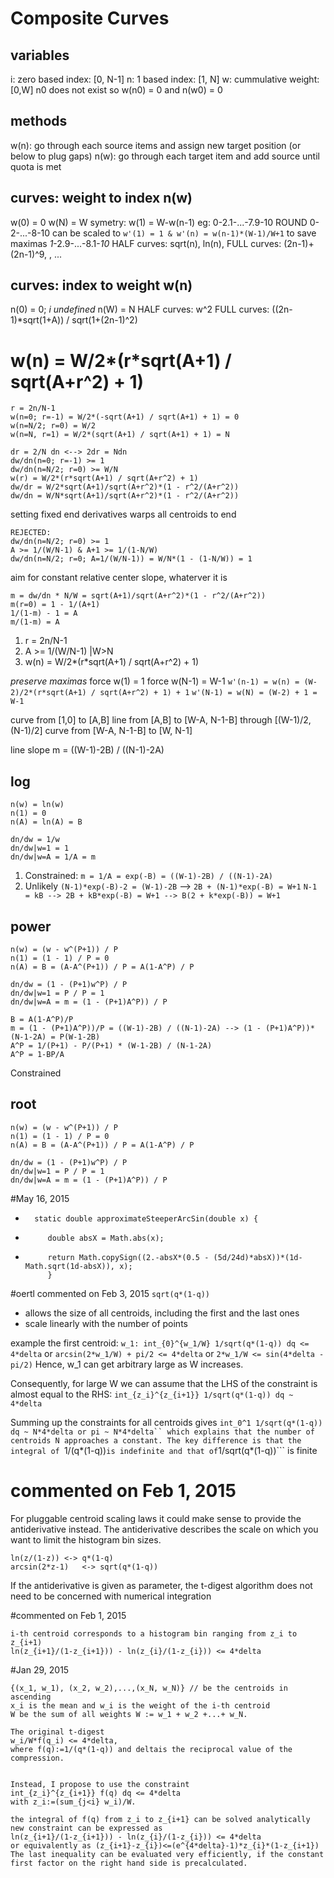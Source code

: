 # Composite Curves

## variables
i: zero based index: [0, N-1]
n: 1 based index: [1, N]
w: cummulative weight: [0,W]
n0 does not exist so w(n0) = 0 and n(w0) = 0

## methods
w(n): go through each source items and assign new target position (or below to plug gaps)
n(w): go through each target item and add source until quota is met

## curves: weight to index n(w)
w(0) = 0
w(N) = W
symetry: w(1) = W-w(n-1) eg: 0-2.1-...-7.9-10 ROUND 0-2-...-8-10
can be scaled to `w'(1) = 1 & w'(n) = w(n-1)*(W-1)/W+1` to save maximas *1*-2.9-...-8.1-*10*
HALF curves: sqrt(n), ln(n),
FULL curves: (2n-1)+(2n-1)^9, , ...


## curves: index to weight w(n)
n(0) = 0; *i undefined*
n(W) = N
HALF curves: w^2
FULL curves: ((2n-1)*sqrt(1+A)) / sqrt(1+(2n-1)^2)

# w(n) = W/2*(r*sqrt(A+1) / sqrt(A+r^2) + 1)
```
r = 2n/N-1
w(n=0; r=-1) = W/2*(-sqrt(A+1) / sqrt(A+1) + 1) = 0
w(n=N/2; r=0) = W/2
w(n=N, r=1) = W/2*(sqrt(A+1) / sqrt(A+1) + 1) = N
```
```
dr = 2/N dn <--> 2dr = Ndn
dw/dn(n=0; r=-1) >= 1
dw/dn(n=N/2; r=0) >= W/N
w(r) = W/2*(r*sqrt(A+1) / sqrt(A+r^2) + 1)
dw/dr = W/2*sqrt(A+1)/sqrt(A+r^2)*(1 - r^2/(A+r^2))
dw/dn = W/N*sqrt(A+1)/sqrt(A+r^2)*(1 - r^2/(A+r^2))
```
setting fixed end derivatives warps all centroids to end
```
REJECTED:
dw/dn(n=N/2; r=0) >= 1
A >= 1/(W/N-1) & A+1 >= 1/(1-N/W)
dw/dn(n=N/2; r=0; A=1/(W/N-1)) = W/N*(1 - (1-N/W)) = 1
```
aim for constant relative center slope, whaterver it is
```
m = dw/dn * N/W = sqrt(A+1)/sqrt(A+r^2)*(1 - r^2/(A+r^2))
m(r=0) = 1 - 1/(A+1)
1/(1-m) - 1 = A
m/(1-m) = A
```

1. r = 2n/N-1
2. A >= 1/(W/N-1) |W>N
3. w(n) = W/2*(r*sqrt(A+1) / sqrt(A+r^2) + 1)

*preserve maximas*
force w(1) = 1
force w(N-1) = W-1
`w'(n-1) = w(n) = (W-2)/2*(r*sqrt(A+1) / sqrt(A+r^2) + 1) + 1`
`w'(N-1) = w(N) = (W-2) + 1 = W-1`










curve from [1,0] to [A,B]
line from [A,B] to [W-A, N-1-B] through [(W-1)/2, (N-1)/2]
curve from [W-A, N-1-B] to [W, N-1]

line slope m = ((W-1)-2B) / ((N-1)-2A)

## log
```
n(w) = ln(w)
n(1) = 0
n(A) = ln(A) = B
```
```
dn/dw = 1/w
dn/dw|w=1 = 1
dn/dw|w=A = 1/A = m
```
1. Constrained: `m = 1/A = exp(-B) = ((W-1)-2B) / ((N-1)-2A)`
2. Unlikely `(N-1)*exp(-B)-2 = (W-1)-2B` --> `2B + (N-1)*exp(-B) = W+1`
`N-1 = kB --> 2B + kB*exp(-B) = W+1 --> B(2 + k*exp(-B)) = W+1`

## power
```
n(w) = (w - w^(P+1)) / P
n(1) = (1 - 1) / P = 0
n(A) = B = (A-A^(P+1)) / P = A(1-A^P) / P
```
```
dn/dw = (1 - (P+1)w^P) / P
dn/dw|w=1 = P / P = 1
dn/dw|w=A = m = (1 - (P+1)A^P)) / P
```
```
B = A(1-A^P)/P
m = (1 - (P+1)A^P))/P = ((W-1)-2B) / ((N-1)-2A) --> (1 - (P+1)A^P))*(N-1-2A) = P(W-1-2B)
A^P = 1/(P+1) - P/(P+1) * (W-1-2B) / (N-1-2A)
A^P = 1-BP/A
```
Constrained


## root
```
n(w) = (w - w^(P+1)) / P
n(1) = (1 - 1) / P = 0
n(A) = B = (A-A^(P+1)) / P = A(1-A^P) / P
```
```
dn/dw = (1 - (P+1)w^P) / P
dn/dw|w=1 = P / P = 1
dn/dw|w=A = m = (1 - (P+1)A^P)) / P
```



#May 16, 2015

+		static double approximateSteeperArcSin(double x) {
 +			double absX = Math.abs(x);
 +			return Math.copySign((2.-absX*(0.5 - (5d/24d)*absX))*(1d-Math.sqrt(1d-absX)), x);
			}


#oertl commented on Feb 3, 2015
`sqrt(q*(1-q))`
* allows the size of all centroids, including the first and the last ones
* scale linearly with the number of points

example the first centroid:
```w_1: int_{0}^{w_1/W} 1/sqrt(q*(1-q)) dq <= 4*delta```
or
```arcsin(2*w_1/W) + pi/2 <= 4*delta```
or
```2*w_1/W <= sin(4*delta - pi/2)```
Hence, w_1 can get arbitrary large as W increases.

Consequently, for large W we can assume that the LHS of the constraint is almost equal to the RHS:
```int_{z_i}^{z_{i+1}} 1/sqrt(q*(1-q)) dq ~ 4*delta```

Summing up the constraints for all centroids gives
```int_0^1 1/sqrt(q*(1-q)) dq ~ N*4*delta or pi ~ N*4*delta``
which explains that the number of centroids N approaches a constant. The key difference is that the integral of
```1/(q*(1-q))``` is indefinite and that of ```1/sqrt(q*(1-q))``` is finite




# commented on Feb 1, 2015
For pluggable centroid scaling laws it could make sense to provide the antiderivative instead.
The antiderivative describes the scale on which you want to limit the histogram bin sizes.

```
ln(z/(1-z))	<->	q*(1-q)
arcsin(2*z-1)	<->	sqrt(q*(1-q))
```
If the antiderivative is given as parameter, the t-digest algorithm does not need to be concerned with numerical integration



#commented on Feb 1, 2015
```
i-th centroid corresponds to a histogram bin ranging from z_i to z_{i+1)
ln(z_{i+1}/(1-z_{i+1})) - ln(z_{i}/(1-z_{i})) <= 4*delta
```



#Jan 29, 2015
```
{(x_1, w_1), (x_2, w_2),...,(x_N, w_N)} // be the centroids in ascending
x_i is the mean and w_i is the weight of the i-th centroid
W be the sum of all weights W := w_1 + w_2 +...+ w_N.

The original t-digest
w_i/W*f(q_i) <= 4*delta,
where f(q):=1/(q*(1-q)) and deltais the reciprocal value of the compression.


Instead, I propose to use the constraint
int_{z_i}^{z_{i+1}} f(q) dq <= 4*delta
with z_i:=(sum_{j<i} w_i)/W.

the integral of f(q) from z_i to z_{i+1} can be solved analytically
new constraint can be expressed as
ln(z_{i+1}/(1-z_{i+1})) - ln(z_{i}/(1-z_{i})) <= 4*delta
or equivalently as (z_{i+1}-z_{i})<=(e^{4*delta}-1)*z_{i}*(1-z_{i+1})
The last inequality can be evaluated very efficiently, if the constant first factor on the right hand side is precalculated.
```

